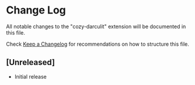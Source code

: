 # Change Log

All notable changes to the "cozy-darculit" extension will be documented in this file.

Check [Keep a Changelog](http://keepachangelog.com/) for recommendations on how to structure this file.

## [Unreleased]

- Initial release
